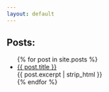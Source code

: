 ```yaml
---
layout: default
---
```

## Posts:
<ul>
  {% for post in site.posts %}
    <li class="teaser">
      <a href="{{ post.url | absolute_url }}">
        {{ post.title }}
      </a>
      <div>
        {{ post.excerpt | strip_html }}
      </div>
    </li>
  {% endfor %}
</ul>
